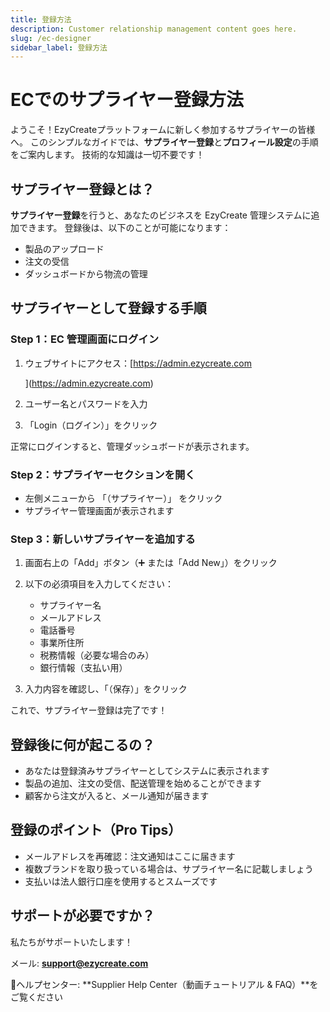 ```yaml
---
title: 登録方法
description: Customer relationship management content goes here.
slug: /ec-designer
sidebar_label: 登録方法
---
```

# **ECでのサプライヤー登録方法**

ようこそ！EzyCreateプラットフォームに新しく参加するサプライヤーの皆様へ。
 このシンプルなガイドでは、**サプライヤー登録**と**プロフィール設定**の手順をご案内します。
 技術的な知識は一切不要です！

## **サプライヤー登録とは？**

**サプライヤー登録**を行うと、あなたのビジネスを EzyCreate 管理システムに追加できます。
 登録後は、以下のことが可能になります：

* 製品のアップロード
* 注文の受信
* ダッシュボードから物流の管理

## **サプライヤーとして登録する手順**

### **Step 1：EC 管理画面にログイン**

1. ウェブサイトにアクセス：[https://admin.ezycreate.com

   ](https://admin.ezycreate.com)
2. ユーザー名とパスワードを入力
3. 「Login（ログイン）」をクリック

 正常にログインすると、管理ダッシュボードが表示されます。

### **Step 2：サプライヤーセクションを開く**

* 左側メニューから 「（サプライヤー）」 をクリック
* サプライヤー管理画面が表示されます

### **Step 3：新しいサプライヤーを追加する**

1. 画面右上の「Add」ボタン（➕ または「Add New」）をクリック
2. 以下の必須項目を入力してください：

   * サプライヤー名
   * メールアドレス
   * 電話番号
   * 事業所住所
   * 税務情報（必要な場合のみ）
   * 銀行情報（支払い用）
3. 入力内容を確認し、「（保存）」をクリック

これで、サプライヤー登録は完了です！

##  **登録後に何が起こるの？**

* あなたは登録済みサプライヤーとしてシステムに表示されます
* 製品の追加、注文の受信、配送管理を始めることができます
* 顧客から注文が入ると、メール通知が届きます

##  **登録のポイント（Pro Tips）**

* メールアドレスを再確認：注文通知はここに届きます
*  複数ブランドを取り扱っている場合は、サプライヤー名に記載しましょう
* 支払いは法人銀行口座を使用するとスムーズです



## **サポートが必要ですか？**

私たちがサポートいたします！

 メール: **support@ezycreate.com**

 📘ヘルプセンター: \*\*Supplier Help Center（動画チュートリアル & FAQ）\*\*をご覧ください
